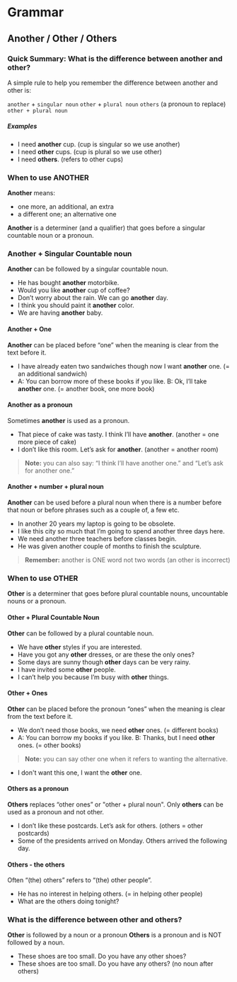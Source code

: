 # Grammar

## Another / Other / Others

### Quick Summary: What is the difference between another and other?
A simple rule to help you remember the difference between another and other is:

`another` + `singular noun`
`other` + `plural noun`
`others` (a pronoun to replace) `other + plural noun`

##### Examples

* I need **another** cup. (cup is singular so we use another)
* I need **other** cups. (cup is plural so we use other)
* I need **others**. (refers to other cups)

### When to use ANOTHER

**Another** means:

* one more, an additional, an extra
* a different one; an alternative one

**Another** is a determiner (and a qualifier) that goes before a singular countable noun or a pronoun.

### Another + Singular Countable noun

**Another** can be followed by a singular countable noun.

* He has bought **another** motorbike.
* Would you like **another** cup of coffee?
* Don’t worry about the rain. We can go **another** day.
* I think you should paint it **another** color.
* We are having **another** baby.

#### Another + One

**Another** can be placed before “one” when the meaning is clear from the text before it.

* I have already eaten two sandwiches though now I want **another** one. (= an additional sandwich)
* A: You can borrow more of these books if you like. B: Ok, I’ll take **another** one. (= another book, one more book)

#### Another as a pronoun

Sometimes **another** is used as a pronoun.

* That piece of cake was tasty. I think I’ll have **another**. (another = one more piece of cake)
* I don’t like this room. Let’s ask for **another**. (another = another room)

> **Note:** you can also say: “I think I’ll have another one.” and “Let’s ask for another one.”

#### Another + number + plural noun

**Another** can be used before a plural noun when there is a number before that noun or before phrases such as a couple of, a few etc.

* In another 20 years my laptop is going to be obsolete.
* I like this city so much that I’m going to spend another three days here.
* We need another three teachers before classes begin.
* He was given another couple of months to finish the sculpture.

> **Remember:** another is ONE word not two words (an other is incorrect)

### When to use OTHER

**Other** is a determiner that goes before plural countable nouns, uncountable nouns or a pronoun.

#### Other + Plural Countable Noun

**Other** can be followed by a plural countable noun.

* We have **other** styles if you are interested.
* Have you got any **other** dresses, or are these the only ones?
* Some days are sunny though **other** days can be very rainy.
* I have invited some **other** people.
* I can’t help you because I’m busy with **other** things.

#### Other + Ones

**Other** can be placed before the pronoun “ones” when the meaning is clear from the text before it.

* We don’t need those books, we need **other** ones. (= different books)
* A: You can borrow my books if you like. B: Thanks, but I need **other** ones. (= other books)

> **Note:** you can say other one when it refers to wanting the alternative.

* I don't want this one, I want the **other** one.

#### Others as a pronoun

**Others** replaces “other ones” or "other + plural noun".
Only **others** can be used as a pronoun and not other.

* I don’t like these postcards. Let’s ask for others. (others = other postcards)
* Some of the presidents arrived on Monday. Others arrived the following day.

#### Others - the others

Often “(the) others” refers to “(the) other people”.

* He has no interest in helping others. (= in helping other people)
* What are the others doing tonight?

### What is the difference between other and others?
**Other** is followed by a noun or a pronoun
**Others** is a pronoun and is NOT followed by a noun.

* These shoes are too small. Do you have any other shoes?
* These shoes are too small. Do you have any others? (no noun after others)